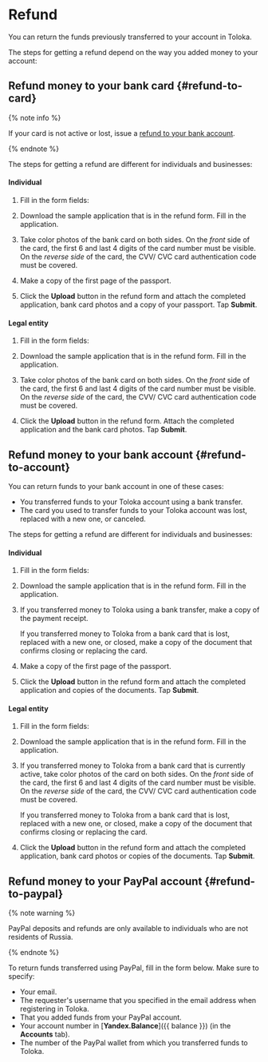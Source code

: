 # Refund

You can return the funds previously transferred to your account in Toloka.

The steps for getting a refund depend on the way you added money to your account:






## Refund money to your bank card {#refund-to-card}

{% note info %}

If your card is not active or lost, issue a [refund to your bank account](#refund-to-account).

{% endnote %}


The steps for getting a refund are different for individuals and businesses:

#### Individual

1. Fill in the form fields:

1. Download the sample application that is in the refund form. Fill in the application.

1. Take color photos of the bank card on both sides. On the _front_ side of the card, the first 6 and last 4 digits of the card number must be visible. On the _reverse side_ of the card, the CVV/ CVC card authentication code must be covered.

1. Make a copy of the first page of the passport.

1. Click the **Upload** button in the refund form and attach the completed application, bank card photos and a copy of your passport. Tap **Submit**.

#### Legal entity

1. Fill in the form fields:

1. Download the sample application that is in the refund form. Fill in the application.

1. Take color photos of the bank card on both sides. On the _front_ side of the card, the first 6 and last 4 digits of the card number must be visible. On the _reverse side_ of the card, the CVV/ CVC card authentication code must be covered.

1. Click the **Upload** button in the refund form. Attach the completed application and the bank card photos. Tap **Submit**.


## Refund money to your bank account {#refund-to-account}

You can return funds to your bank account in one of these cases:
- You transferred funds to your Toloka account using a bank transfer.
- The card you used to transfer funds to your Toloka account was lost, replaced with a new one, or canceled.

The steps for getting a refund are different for individuals and businesses:

#### Individual

1. Fill in the form fields:

1. Download the sample application that is in the refund form. Fill in the application.

1. If you transferred money to Toloka using a bank transfer, make a copy of the payment receipt.

    If you transferred money to Toloka from a bank card that is lost, replaced with a new one, or closed, make a copy of the document that confirms closing or replacing the card.

1. Make a copy of the first page of the passport.

1. Click the **Upload** button in the refund form and attach the completed application and copies of the documents. Tap **Submit**.

#### Legal entity

1. Fill in the form fields:

1. Download the sample application that is in the refund form. Fill in the application.

1. If you transferred money to Toloka from a bank card that is currently active, take color photos of the card on both sides. On the _front_ side of the card, the first 6 and last 4 digits of the card number must be visible. On the _reverse side_ of the card, the CVV/ CVC card authentication code must be covered.

    If you transferred money to Toloka from a bank card that is lost, replaced with a new one, or closed, make a copy of the document that confirms closing or replacing the card.

1. Click the **Upload** button in the refund form and attach the completed application, bank card photos or copies of the documents. Tap **Submit**.


## Refund money to your PayPal account {#refund-to-paypal}

{% note warning %}

PayPal deposits and refunds are only available to individuals who are not residents of Russia.

{% endnote %}


To return funds transferred using PayPal, fill in the form below. Make sure to specify:

- Your email.
- The requester's username that you specified in the email address when registering in Toloka.
- That you added funds from your PayPal account.
- Your account number in [**Yandex.Balance**]({{ balance }}) (in the **Accounts** tab).
- The number of the PayPal wallet from which you transferred funds to Toloka.
